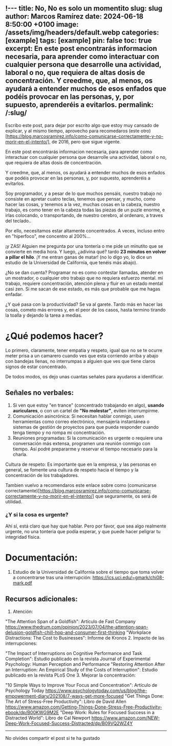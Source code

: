 !---
title: No, No es solo un momentito
slug: slug
author: Marcos Ramírez
date: 2024-06-18 8:50:00 +0100
image: /assets/img/headers/default.webp
categories: [example]
tags: [example]
pin: false
toc: true
excerpt: En este post encontrarás informacion necesaria, para aprender como interactuar con cualquier persona que desarrolle una actividad, laboral o no, que requiera de altas dosis de concentración. Y creedme, que, al menos, os ayudará a entender muchos de esos enfados que podéis provocar en las personas, y, por supuesto, aprenderéis a evitarlos.
permalink: /:slug/ 
---

Escribo este post, para dejar por escrito algo que estoy muy cansado de explicar, y al mismo tiempo, aprovecho para recomedaros (este otro)[https://blog.marcosramirez.info/como-comunicarse-correctamente-y-no-morir-en-el-intento/], de 2016, pero que sigue vigente.

En este post encontrarás informacion necesaria, para aprender como interactuar con cualquier persona que desarrolle una actividad, laboral o no, que requiera de altas dosis de concentración. 

Y creedme, que, al menos, os ayudará a entender muchos de esos enfados que podéis provocar en las personas, y, por supuesto, aprenderéis a evitarlos. 


Soy programador, y a pesar de lo que muchos pensáis, nuestro trabajo no consiste en apretar cuatro teclas, tenemos que pensar, y mucho, como hacer las cosas, y tenemos a la vez, muchas cosas en la cabeza, nuestro trabajo, es como tener en la cabeza todas las piezas de un puzle enorme, e irlas colocando, o transportando, de nuestro cerebro, al ordenaro, a traves del teclado..


Por ello, necesitamos estar altamente concentrados. A veces, incluso entro en "hiperfoco", me concentro al 200%... 

¡y ZAS! Alguien me pregunta por una tontería o me pide un minutito que se convierte en media hora. Y luego, ¿adivina qué? tardo **23 minutos en volver a pillar el hilo**. ¡Y me entran ganas de matar! (no lo digo yo, lo dice un estudio de la Universidad de California, que tenéis más abajo).

¿No se dan cuenta? Programar no es como contestar llamadas, atender en un mostrador, o cualquier otro trabajo que no requiera esfuerzo mental. mi trabajo, requiere concentración, atención plena y fluir en un estado mental casi zen. Si me sacan de ese estado, es más que probable que me hagas enfadar.

¿Y qué pasa con la productividad? Se va al garete. Tardo más en hacer las cosas, cometo más errores y, en el peor de los casos, hasta termino tirando la toalla y dejando la tarea a medias.

# ¿Qué podemos hacer?

Lo primero, claramente, tener empatia y respeto, igual que no se te ocurre meter prisa a un camarero cuando ves que esta corriendo arriba y abajo con bandejas llenas, no interrumpas a alguien que ves que tiene claros signos de estar concentrado.

De todos modos, os dejo unas cuantas señales para ayudaros a identificar.

## Señales no verbales: 

1. Si ven que estoy "en trance" (concentrado trabajando en algo), **usando auriculares**, o con un cartel de **"No molestar"**, eviten interrumpirme.
2. Comunicación asincrónica: Si necesitan hablar conmigo, usen herramientas como correo electrónico, mensajería instantánea o sistemas de gestión de proyectos para que pueda responder cuando tenga tiempo y no rompa mi concentración.
3. Reuniones programadas: Si la comunicación es urgente o requiere una conversación más extensa, programen una reunión conmigo con tiempo. Así podré prepararme y reservar el tiempo necesario para la charla.

Cultura de respeto: Es importante que en la empresa, y las personas en general,  se fomente una cultura de respeto hacia el tiempo y la concentración de los trabajadores.

Tambien vuelvo a recomendaros este enlace sobre como (comunicarse correctamente)[https://blog.marcosramirez.info/como-comunicarse-correctamente-y-no-morir-en-el-intento/] que seguramente, os será de utilidad.

### ¿Y si la cosa es urgente?

Ahí sí, está claro que hay que hablar. Pero por favor, que sea algo realmente urgente, no una tonteria que podía esperar, y que puede hacer peligrar tu integridad física.

# Documentación:

1. Estudio de la Universidad de California sobre el tiempo que toma volver a concentrarse tras una interrupción: https://ics.uci.edu/~gmark/chi08-mark.pdf


## Recursos adicionales:

1. Atención:

"The Attention Span of a Goldfish": Artículo de Fast Company https://www.thedrum.com/opinion/2023/07/04/the-attention-span-delusion-goldfish-chill-hop-and-consumer-first-thinking
"Workplace Distractions: The Cost to Businesses": Informe de Kronos
2. Impacto de las interrupciones:

"The Impact of Interruptions on Cognitive Performance and Task Completion": Estudio publicado en la revista Journal of Experimental Psychology: Human Perception and Performance
"Restoring Attention After an Interruption: An Empirical Study of the Costs of Interruption": Estudio publicado en la revista PLoS One
3. Mejorar la concentración:

"10 Simple Ways to Improve Your Focus and Concentration": Artículo de Psychology Today https://www.psychologytoday.com/us/blog/the-empowerment-diary/202108/7-ways-get-more-focused
"Get Things Done: The Art of Stress-Free Productivity": Libro de David Allen https://www.amazon.com/Getting-Things-Done-Stress-Free-Productivity-ebook/dp/B00KWG9M2E
"Deep Work: Rules for Focused Success in a Distracted World": Libro de Cal Newport https://www.amazon.com/NEW-Deep-Work-Focused-Success-Distracted/dp/B09VQ2WZ4Y

***
No olvides compartir el post si te ha gustado